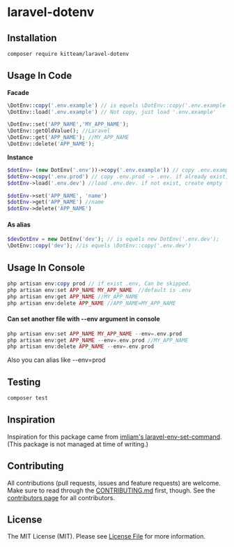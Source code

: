 # laravel-dotenv

## Installation

```bash
composer require kitteam/laravel-dotenv
```

## Usage In Code


__Facade__
```php
\DotEnv::copy('.env.example') // is equels \DotEnv::copy('.env.example','.env');
\DotEnv::load('.env.example') // Not copy, just load '.env.example'

\DotEnv::set('APP_NAME','MY_APP_NAME');
\DotEnv::getOldValue(); //Laravel
\DotEnv::get('APP_NAME'); //MY_APP_NAME
\DotEnv::delete('APP_NAME');
```

__Instance__

```php
$dotEnv= (new DotEnv('.env'))->copy('.env.example')) // copy .env.example->.env. if already exist, backup to .env.temp
$dotEnv->copy('.env.prod') // copy .env.prod -> .env. if already exist, backup to .env.temp
$dotEnv->load('.env.dev') //load .env.dev. if not exist, create empty file.

$dotEnv->set('APP_NAME', 'name')
$dotEnv->get('APP_NAME') //name
$dotEnv->delete('APP_NAME')

````

#### As alias
```php
$devDotEnv = new DotEnv('dev'); // is equels new DotEnv('.env.dev'); 
\DotEnv::copy('dev'); //is equels \DotEnv::copy('.env.dev') 
```


## Usage In Console

```php
php artisan env:copy prod // if exist .env, Can be skipped.
php artisan env:set APP_NAME MY_APP_NAME  //default is .env
php artisan env:get APP_NAME //MY_APP_NAME 
php artisan env:delete APP_NAME //APP_NAME=MY_APP_NAME
```

#### Can set another file with --env argument in console 

```php
php artisan env:set APP_NAME MY_APP_NAME --env=.env.prod
php artisan env:get APP_NAME --env=.env.prod //MY_APP_NAME 
php artisan env:delete APP_NAME --env=.env.prod
```

Also you can alias like --env=prod 

## Testing

``` bash
composer test
```

## Inspiration
Inspiration for this package came from [imliam's laravel-env-set-command](https://github.com/imliam/laravel-env-set-command).
(This package is not managed at time of writing.)

## Contributing
All contributions (pull requests, issues and feature requests) are
welcome. Make sure to read through the [CONTRIBUTING.md](CONTRIBUTING.md) first,
though. See the [contributors page](../../graphs/contributors) for all contributors.


## License

The MIT License (MIT). Please see [License File](LICENSE.md) for more information.